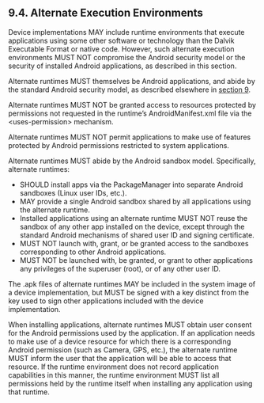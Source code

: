 ## 9.4\. Alternate Execution Environments

Device implementations MAY include runtime environments that execute
applications using some other software or technology than the Dalvik Executable
Format or native code. However, such alternate execution environments MUST NOT
compromise the Android security model or the security of installed Android
applications, as described in this section.

Alternate runtimes MUST themselves be Android applications, and abide by the
standard Android security model, as described elsewhere in
[section 9](#9_security_model_compatibility).

Alternate runtimes MUST NOT be granted access to resources protected by
permissions not requested in the runtime’s AndroidManifest.xml file via the
&lt;uses-permission&gt; mechanism.

Alternate runtimes MUST NOT permit applications to make use of features
protected by Android permissions restricted to system applications.

Alternate runtimes MUST abide by the Android sandbox model. Specifically,
alternate runtimes:

*   SHOULD install apps via the PackageManager into separate Android sandboxes
(Linux user IDs, etc.).
*   MAY provide a single Android sandbox shared by all applications using the
alternate runtime.
*   Installed applications using an alternate runtime MUST NOT reuse the
sandbox of any other app installed on the device, except through the standard
Android mechanisms of shared user ID and signing certificate.
*   MUST NOT launch with, grant, or be granted access to the sandboxes
corresponding to other Android applications.
*   MUST NOT be launched with, be granted, or grant to other applications any
privileges of the superuser (root), or of any other user ID.

The .apk files of alternate runtimes MAY be included in the system image of a
device implementation, but MUST be signed with a key distinct from the key used
to sign other applications included with the device implementation.

When installing applications, alternate runtimes MUST obtain user consent for
the Android permissions used by the application. If an application needs to
make use of a device resource for which there is a corresponding Android
permission (such as Camera, GPS, etc.), the alternate runtime MUST inform the
user that the application will be able to access that resource. If the runtime
environment does not record application capabilities in this manner, the
runtime environment MUST list all permissions held by the runtime itself when
installing any application using that runtime.

